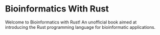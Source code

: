 # Bioinformatics With Rust
Welcome to Bioinformatics with Rust! An unofficial book aimed at introducing the Rust programming language for bioinformatic applications.
